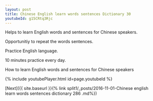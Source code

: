 ```yaml
---
layout: post
title: Chinese English learn words sentences Dictionary 30 
youtubeId: g15CRtq3Rjc
---
```

 
 
Helps to learn English words and sentences for Chinese speakers.

Opportunitiy to repeat the words sentences. 

Practice English language. 
 
10 minutes practice every day. 
 
How to learn English words and sentences for Chinese speakers 
 
{% include youtubePlayer.html id=page.youtubeId %}
 
 
[Next]({{ site.baseurl }}{% link  split1/_posts/2016-11-01-Chinese english learn words sentences dictionary 286 .md%})
 
